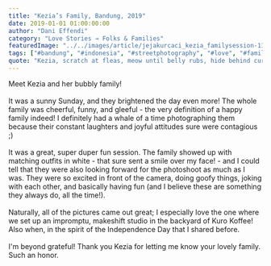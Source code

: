 ```yaml
---
title: "Kezia’s Family, Bandung, 2019"
date: 2019-01-01 01:00:00:00
author: "Dani Effendi"
category: "Love Stories → Folks & Families"
featuredImage: "../../images/article/jejakurcaci_kezia_familysession-11.jpg"
tags: ["#bandung", "#indonesia", "#streetphotography", "#love", "#familiysession", "#wanderlust", "#2019"]
quote: "Kezia, scratch at fleas, meow until belly rubs, hide behind curtain when vacuum cleaner is on scratch strangers and poo on owners food claw at curtains stretch and yawn nibble on tuna ignore human bite human hand eat a plant, kill a hand."
---
```



Meet Kezia and her bubbly family!
<br/>
<br/>
It was a sunny Sunday, and they brightened the day even more! The whole family was cheerful, funny, and gleeful - the very definition of a happy family indeed! I definitely had a whale of a time photographing them because their constant laughters and joyful attitudes sure were contagious ;)
<br/>
<br/>
It was a great, super duper fun session. The family showed up with matching outfits in white - that sure sent a smile over my face! - and I could tell that they were also looking forward for the photoshoot as much as I was. They were so excited in front of the camera, doing goofy things, joking with each other, and basically having fun (and I believe these are something they always do, all the time!).
<br/>
<br/>
Naturally, all of the pictures came out great; I especially love the one where we set up an impromptu, makeshift studio in the backyard of Kuro Koffee! Also when, in the spirit of the Independence Day that I shared before.
<br/>
<br/>
I'm beyond grateful!
Thank you Kezia for letting me know your lovely family. Such an honor. 

